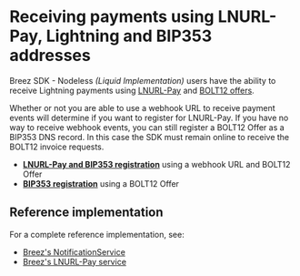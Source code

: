 # Receiving payments using LNURL-Pay, Lightning and BIP353 addresses

Breez SDK - Nodeless *(Liquid Implementation)* users have the ability to receive Lightning payments using [LNURL-Pay](https://github.com/lnurl/luds/blob/luds/06.md) and [BOLT12 offers](receive_payment.html#bolt12-offer).

Whether or not you are able to use a webhook URL to receive payment events will determine if you want to register for LNURL-Pay. If you have no way to receive webhook events, you can still register a BOLT12 Offer as a BIP353 DNS record. In this case the SDK must remain online to receive the BOLT12 invoice requests.

- **[LNURL-Pay and BIP353 registration](lnurl_pay_service.md)** using a webhook URL and BOLT12 Offer
- **[BIP353 registration](bip353_pay_service.md)** using a BOLT12 Offer

## Reference implementation
For a complete reference implementation, see:
* [Breez's NotificationService](https://github.com/breez/misty-breez/blob/main/ios/NotificationService/NotificationService.swift)
* [Breez's LNURL-Pay service](https://github.com/breez/breez-lnurl)
